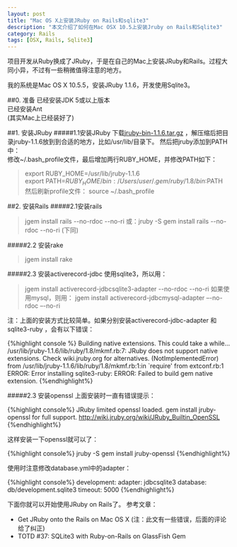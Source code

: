 ```yaml
---
layout: post
title: "Mac OS X上安装JRuby on Rails和sqlite3"
description: "本文介绍了如何在Mac OSX 10.5上安装Jruby on Rails和Sqlite3"
category: Rails
tags: [OSX, Rails, Sqlite3]
---
```

项目开发从Ruby换成了JRuby，于是在自己的Mac上安装JRuby和Rails。过程大同小异，不过有一些稍微值得注意的地方。

我的系统是Mac OS X 10.5.5，安装JRuby 1.1.6，开发使用Sqlite3。
 
##0. 准备
已经安装JDK 5或以上版本  
已经安装Ant  
(其实Mac上已经装好了)  

##1. 安装JRuby
#####1.1安装JRuby
下载[jruby-bin-1.1.6.tar.gz](http://dist.codehaus.org/jruby/) ，解压缩后把目录jruby-1.1.6放到到合适的地方，比如/usr/lib/目录下。
然后把jruby添加到PATH中：  
修改~/.bash_profile文件，最后增加两行RUBY_HOME，并修改PATH如下：
>export RUBY_HOME=/usr/lib/jruby-1.1.6  
>export PATH=$RUBY_HOME/bin:/Users/user/.gem/ruby/1.8/bin:$PATH  
然后刷新profile文件：
>source ~/.bash_profile

##2. 安装Rails 
#####2.1安装rails
>jgem install rails --no-rdoc --no-ri
>或：jruby -S gem install rails --no-rdoc --no-ri (下同)
 
#####2.2 安装rake
>jgem install rake
 
#####2.3 安装activerecord-jdbc
使用sqlite3，所以用：
>jgem install activerecord-jdbcsqlite3-adapter --no-rdoc --no-ri
如果使用mysql，则用：
>jgem install activerecord-jdbcmysql-adapter –-no-rdoc –-no-ri
 
注：上面的安装方式比较简单。如果分别安装activerecord-jdbc-adapter 和sqlite3-ruby ，会有以下错误：

{%highlight console %}
Building native extensions.  This could take a while...
/usr/lib/jruby-1.1.6/lib/ruby/1.8/mkmf.rb:7: JRuby does not support native extensions. Check wiki.jruby.org for alternatives. (NotImplementedError)
    from /usr/lib/jruby-1.1.6/lib/ruby/1.8/mkmf.rb:1:in `require'
    from extconf.rb:1
ERROR:  Error installing sqlite3-ruby:
    ERROR: Failed to build gem native extension.
{%endhighlight%}
 
#####2.3 安装openssl
上面安装时一直有错误提示：

{%highlight console%}
JRuby limited openssl loaded. gem install jruby-openssl for full support.
http://wiki.jruby.org/wiki/JRuby_Builtin_OpenSSL
{%endhighlight%}

这样安装一下openssl就可以了：

{%highlight console%}
jruby -S gem install jruby-openssl
{%endhighlight%}
 
使用时注意修改database.yml中的adapter：
 
{%highlight console%}
development:
  adapter: jdbcsqlite3 
  database: db/development.sqlite3
  timeout: 5000
{%endhighlight%}

下面你就可以开始使用JRuby on Rails了。
参考文章：
* Get JRuby onto the Rails on Mac OS X (注：此文有一些错误，后面的评论给了纠正)
* TOTD #37: SQLite3 with Ruby-on-Rails on GlassFish Gem